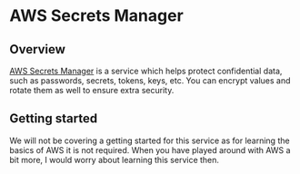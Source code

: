 # AWS Secrets Manager

## Overview

[AWS Secrets Manager](https://aws.amazon.com/secrets-manager/) is a service which helps protect confidential data, such as passwords, secrets, tokens, keys, etc. You can encrypt values and rotate them as well to ensure extra security.

## Getting started

We will not be covering a getting started for this service as for learning the basics of AWS it is not required. When you have played around with AWS a bit more, I would worry about learning this service then.
